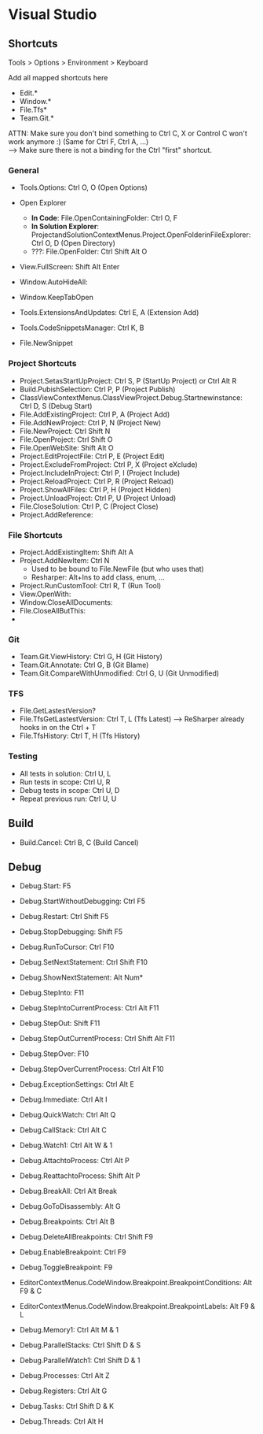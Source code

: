 Visual Studio
=============

Shortcuts
---------

Tools > Options > Environment > Keyboard


Add all mapped shortcuts here
- Edit.*
- Window.*
- File.Tfs*
- Team.Git.*


ATTN: Make sure you don't bind something to Ctrl C, X or Control C won't work anymore :)
(Same for Ctrl F, Ctrl A, ...)  
--> Make sure there is not a binding for the Ctrl "first" shortcut.


### General

- Tools.Options: Ctrl O, O (Open Options)
- Open Explorer
	- **In Code**: File.OpenContainingFolder: Ctrl O, F
	- **In Solution Explorer**: ProjectandSolutionContextMenus.Project.OpenFolderinFileExplorer: Ctrl O, D (Open Directory)
	- ???: File.OpenFolder: Ctrl Shift Alt O
- View.FullScreen: Shift Alt Enter
- Window.AutoHideAll: 
- Window.KeepTabOpen
- Tools.ExtensionsAndUpdates: Ctrl E, A (Extension Add)

- Tools.CodeSnippetsManager: Ctrl K, B
- File.NewSnippet

### Project Shortcuts

- Project.SetasStartUpProject: Ctrl S, P (StartUp Project) or Ctrl Alt R
- Build.PubishSelection: Ctrl P, P (Project Publish)
- ClassViewContextMenus.ClassViewProject.Debug.Startnewinstance: Ctrl D, S (Debug Start)
- File.AddExistingProject: Ctrl P, A (Project Add)
- File.AddNewProject: Ctrl P, N (Project New)
- File.NewProject: Ctrl Shift N
- File.OpenProject: Ctrl Shift O
- File.OpenWebSite: Shift Alt O
- Project.EditProjectFile: Ctrl P, E (Project Edit)
- Project.ExcludeFromProject: Ctrl P, X (Project eXclude)
- Project.IncludeInProject: Ctrl P, I (Project Include)
- Project.ReloadProject: Ctrl P, R (Project Reload)
- Project.ShowAllFiles: Ctrl P, H (Project Hidden)
- Project.UnloadProject: Ctrl P, U (Project Unload)
- File.CloseSolution: Ctrl P, C (Project Close)
- Project.AddReference: 


### File Shortcuts

- Project.AddExistingItem: Shift Alt A
- Project.AddNewItem: Ctrl N
	- Used to be bound to File.NewFile (but who uses that)  
	- Resharper: Alt+Ins to add class, enum, ...  
- Project.RunCustomTool: Ctrl R, T (Run Tool)
- View.OpenWith: 
- Window.CloseAllDocuments: 
- File.CloseAllButThis: 
- 


### Git

- Team.Git.ViewHistory: Ctrl G, H (Git History)
- Team.Git.Annotate: Ctrl G, B (Git Blame)
- Team.Git.CompareWithUnmodified: Ctrl G, U (Git Unmodified)

### TFS

- File.GetLastestVersion?
- File.TfsGetLastestVersion: Ctrl T, L (Tfs Latest) --> ReSharper already hooks in on the Ctrl + T
- File.TfsHistory: Ctrl T, H (Tfs History)


### Testing

- All tests in solution: Ctrl U, L
- Run tests in scope: Ctrl U, R
- Debug tests in scope: Ctrl U, D
- Repeat previous run: Ctrl U, U

## Build

- Build.Cancel: Ctrl B, C (Build Cancel)


## Debug

- Debug.Start: F5
- Debug.StartWithoutDebugging: Ctrl F5
- Debug.Restart: Ctrl Shift F5
- Debug.StopDebugging: Shift F5
- Debug.RunToCursor: Ctrl F10
- Debug.SetNextStatement: Ctrl Shift F10
- Debug.ShowNextStatement: Alt Num*
- Debug.StepInto: F11
- Debug.StepIntoCurrentProcess: Ctrl Alt F11
- Debug.StepOut: Shift F11
- Debug.StepOutCurrentProcess: Ctrl Shift Alt F11
- Debug.StepOver: F10
- Debug.StepOverCurrentProcess: Ctrl Alt F10

- Debug.ExceptionSettings: Ctrl Alt E
- Debug.Immediate: Ctrl Alt I
- Debug.QuickWatch: Ctrl Alt Q
- Debug.CallStack: Ctrl Alt C
- Debug.Watch1: Ctrl Alt W & 1

- Debug.AttachtoProcess: Ctrl Alt P
- Debug.ReattachtoProcess: Shift Alt P
- Debug.BreakAll: Ctrl Alt Break
- Debug.GoToDisassembly: Alt G

- Debug.Breakpoints: Ctrl Alt B
- Debug.DeleteAllBreakpoints: Ctrl Shift F9
- Debug.EnableBreakpoint: Ctrl F9
- Debug.ToggleBreakpoint: F9
- EditorContextMenus.CodeWindow.Breakpoint.BreakpointConditions: Alt F9 & C
- EditorContextMenus.CodeWindow.Breakpoint.BreakpointLabels: Alt F9 & L


- Debug.Memory1: Ctrl Alt M & 1
- Debug.ParallelStacks: Ctrl Shift D & S
- Debug.ParallelWatch1: Ctrl Shift D & 1
- Debug.Processes: Ctrl Alt Z
- Debug.Registers: Ctrl Alt G
- Debug.Tasks: Ctrl Shift D & K
- Debug.Threads: Ctrl Alt H

